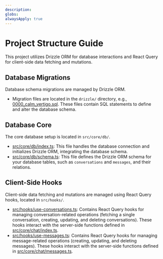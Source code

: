 ```yaml
---
description: 
globs: 
alwaysApply: true
---
```

# Project Structure Guide

This project utilizes Drizzle ORM for database interactions and React Query for client-side data fetching and mutations.

## Database Migrations

Database schema migrations are managed by Drizzle ORM.
- Migration files are located in the `drizzle/` directory, e.g., [0000_calm_vertigo.sql](mdc:drizzle/0000_calm_vertigo.sql). These files contain SQL statements to define and alter the database schema.

## Database Core

The core database setup is located in `src/core/db/`.
- [src/core/db/index.ts](mdc:src/core/db/index.ts): This file handles the database connection and initializes Drizzle ORM, integrating the database schema.
- [src/core/db/schema.ts](mdc:src/core/db/schema.ts): This file defines the Drizzle ORM schema for your database tables, such as `conversations` and `messages`, and their relations.

## Client-Side Hooks

Client-side data fetching and mutations are managed using React Query hooks, located in `src/hooks/`.
- [src/hooks/use-conversations.ts](mdc:src/hooks/use-conversations.ts): Contains React Query hooks for managing conversation-related operations (fetching a single conversation, creating, updating, and deleting conversations). These hooks interact with the server-side functions defined in [src/core/chat/index.ts](mdc:src/core/chat/index.ts).
- [src/hooks/use-messages.ts](mdc:src/hooks/use-messages.ts): Contains React Query hooks for managing message-related operations (creating, updating, and deleting messages). These hooks interact with the server-side functions defined in [src/core/chat/messages.ts](mdc:src/core/chat/messages.ts).

